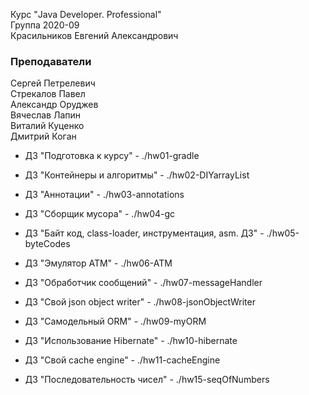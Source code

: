Курс "Java Developer. Professional"<br>
Группа 2020-09<br>
Красильников Евгений Александрович

### Преподаватели
Сергей Петрелевич<br>
Стрекалов Павел<br>
Александр Оруджев<br>
Вячеслав Лапин<br>
Виталий Куценко<br>
Дмитрий Коган

* ДЗ "Подготовка к курсу" - ./hw01-gradle<br>
* ДЗ "Контейнеры и алгоритмы" - ./hw02-DIYarrayList<br>
* ДЗ "Аннотации" - ./hw03-annotations<br>
* ДЗ "Сборщик мусора" - ./hw04-gc<br>
* ДЗ "Байт код, class-loader, инструментация, asm. ДЗ" - ./hw05-byteCodes<br>
* ДЗ "Эмулятор ATM" - ./hw06-ATM<br>
* ДЗ "Обработчик сообщений" - ./hw07-messageHandler<br>
* ДЗ "Cвой json object writer" - ./hw08-jsonObjectWriter<br>
* ДЗ "Самодельный ORM" - ./hw09-myORM<br>
* ДЗ "Использование Hibernate" - ./hw10-hibernate<br>
* ДЗ "Свой cache engine" - ./hw11-cacheEngine<br>
  


* ДЗ "Последовательность чисел" - ./hw15-seqOfNumbers<br>